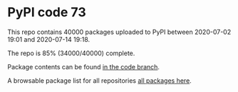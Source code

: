# PyPI code 73

This repo contains 40000 packages uploaded to PyPI between 
2020-07-02 19:01 and 2020-07-14 19:18.

The repo is 85% (34000/40000) complete.

Package contents can be found [in the code branch](https://github.com/pypi-data/pypi-mirror-73/tree/code/packages).

A browsable package list for all repositories [all packages here](https://pypi-data.github.io/website/repositories/pypi-mirror-73).


